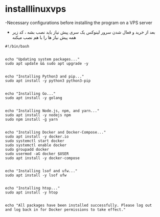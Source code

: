# installlinuxvps
-Necessary configurations before installing the program on a VPS server
- بعد از خرید و فعال شدن سرور لینوکس یک سری پیش نیاز باید نصب بشه ، کد زیر همه پیش نیاز ها را با هم نصب میکنه
```
#!/bin/bash


echo "Updating system packages..."
sudo apt update && sudo apt upgrade -y


echo "Installing Python3 and pip..."
sudo apt install -y python3 python3-pip


echo "Installing Go..."
sudo apt install -y golang


echo "Installing Node.js, npm, and yarn..."
sudo apt install -y nodejs npm
sudo npm install -g yarn


echo "Installing Docker and Docker-Compose..."
sudo apt install -y docker.io
sudo systemctl start docker
sudo systemctl enable docker
sudo groupadd docker
sudo usermod -aG docker $USER
sudo apt install -y docker-compose


echo "Installing lsof and ufw..."
sudo apt install -y lsof ufw


echo "Installing htop..."
sudo apt install -y htop


echo "All packages have been installed successfully. Please log out and log back in for Docker permissions to take effect."
```
